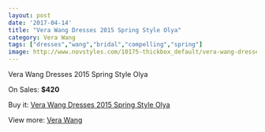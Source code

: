 ```yaml
---
layout: post
date: '2017-04-14'
title: "Vera Wang Dresses 2015 Spring Style Olya"
category: Vera Wang
tags: ["dresses","wang","bridal","compelling","spring"]
image: http://www.novstyles.com/10175-thickbox_default/vera-wang-dresses-2015-spring-style-olya.jpg
---
```

Vera Wang Dresses 2015 Spring Style Olya

On Sales: **$420**
<a href="https://www.novstyles.com/en/vera-wang/7213-vera-wang-dresses-2015-spring-style-olya.html"><amp-img layout="responsive" width="600" height="600" src="//www.novstyles.com/10175-thickbox_default/vera-wang-dresses-2015-spring-style-olya.jpg" alt="Vera Wang Dresses 2015 Spring Style Olya 0" /></a>

Buy it: [Vera Wang Dresses 2015 Spring Style Olya](https://www.novstyles.com/en/vera-wang/7213-vera-wang-dresses-2015-spring-style-olya.html "Vera Wang Dresses 2015 Spring Style Olya")

View more: [Vera Wang](https://www.novstyles.com/en/49-vera-wang "Vera Wang")